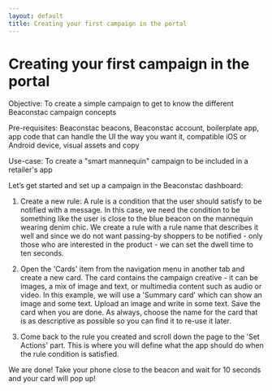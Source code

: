 ```yaml
---
layout: default
title: Creating your first campaign in the portal
---
```

# Creating your first campaign in the portal

Objective: To create a simple campaign to get to know the different Beaconstac campaign concepts

Pre-requisites: Beaconstac beacons, Beaconstac account, boilerplate app, app code that can handle the UI the way you want it, compatible iOS or Android device, visual assets and copy

Use-case: To create a "smart mannequin" campaign to be included in a retailer's app

Let’s get started and set up a campaign in the Beaconstac dashboard:

1. Create a new rule: A rule is a condition that the user should satisfy to be notified with a message. In this case, we need the condition to be something like the user is close to the blue beacon on the mannequin wearing denim chic.
We create a rule with a rule name that describes it well and since we do not want passing-by shoppers to be notified - only those who are interested in the product - we can set the dwell time to ten seconds.

2. Open the 'Cards' item from the navigation menu in another tab and create a new card. The card contains the campaign creative - it can be images, a mix of image and text, or multimedia content such as audio or video. In this example, we will use a 'Summary card' which can show an image and some text. Upload an image and write in some text. Save the card when you are done. As always, choose the name for the card that is as descriptive as possible so you can find it to re-use it later.

3. Come back to the rule you created and scroll down the page to the 'Set Actions' part. This is where you will define what the app should do when the rule condition is satisfied.

We are done! Take your phone close to the beacon and wait for 10 seconds and your card will pop up!
